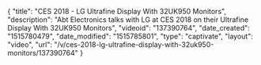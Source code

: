 {
    "title": "CES 2018 - LG Ultrafine Display With 32UK950 Monitors",
    "description": "Abt Electronics talks with LG at CES 2018 on their Ultrafine Display With 32UK950 Monitors",
    "videoid": "137390764",
    "date_created": "1515780479",
    "date_modified": "1515785801",
    "type": "captivate",
    "layout": "video",
    "url": "\/v\/ces-2018-lg-ultrafine-display-with-32uk950-monitors\/137390764"
}